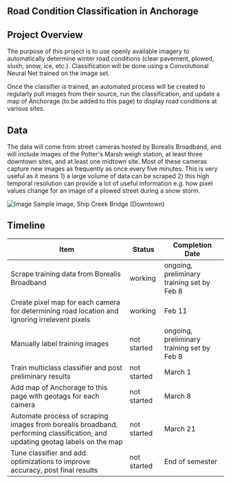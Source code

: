 ## Road Condition Classification in Anchorage

## Project Overview

The purpose of this project is to use openly available imagery to automatically determine winter road conditions (clear pavement, plowed, slush, snow, ice, etc.). Classification will be done using a Convolutional Neural Net trained on the image set. 

Once the classifier is trained, an automated process will be created to regularly pull images from their source, run the classification, and update a map of Anchorage (to be added to this page) to display road conditions at various sites. 

## Data
The data will come from street cameras hosted by Borealis Broadband, and will include images of the Potter's Marsh weigh station, at least three downtown sites, and at least one midtown site. Most of these cameras capture new images as frequently as once every five minutes. This is very useful as it means 1) a large volume of data can be scraped 2) this high temporal resolution can provide a lot of useful information e.g. how pixel values change for an image of a plowed street during a snow storm.

![Image](https://webcams.borealisbroadband.net/shipcreek/shipcreekmega.jpg)
Sample image, Ship Creek Bridge (Downtown)

## Timeline
Item | Status | Completion Date
-----|--------|----------------
Scrape training data from Borealis Broadband | working | ongoing, preliminary training set by Feb 8
Create pixel map for each camera for determining road location and ignoring irrelevent pixels | working | Feb 11
Manually label training images | not started | ongoing, preliminary training set by Feb 8
Train multiclass classifier and post preliminary results | not started | March 1
Add map of Anchorage to this page with geotags for each camera | not started | March 8
Automate process of scraping images from borealis broadband, performing classification, and updating geotag labels on the map | not started | March 21
Tune classifier and add optimizations to improve accuracy, post final results | not started | End of semester

